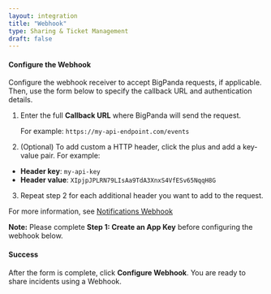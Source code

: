 ```yaml
---
layout: integration
title: "Webhook"
type: Sharing & Ticket Management
draft: false
---
```


#### Configure the Webhook
Configure the webhook receiver to accept BigPanda requests, if applicable. Then, use the form below to specify the callback URL and authentication details.

1. Enter the full **Callback URL** where BigPanda will send the request.

   For example: `https://my-api-endpoint.com/events`

2. (Optional) To add custom a HTTP header, click the plus and add a key-value pair. For example:
  * **Header key**: `my-api-key`
  * **Header value**: `XIpjpJPLRN79LIsAa9TdA3XnxS4VfESv65NqqH8G`

3. Repeat step 2 for each additional header you want to add to the request.

For more information, see [Notifications Webhook](https://www.bigpanda.io/docs/display/_PK/BD/notifications_webhook)

**Note:** Please complete **Step 1: Create an App Key** before configuring the webhook below.

<!-- app-only-start -->

<!-- include 'integrations/webhook/generic_webhook' -->

<!-- app-only-end -->

<!-- section-separator -->
#### Success
After the form is complete, click **Configure Webhook**. You are ready to share incidents using a Webhook.
